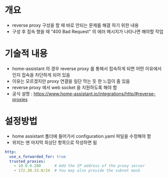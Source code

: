 # 개요
- reverse proxy 구성을 할 때 바로 안되는 문제를 해결 하기 위한 내용
- 구성 후 접속 했을 때 "400 Bad Request" 의 에러 메시지가 나타나면 해야할 작업

# 기술적 내용
- home-assistant 의 경우 reverse proxy 를 통해서 접속하게 되면 어떤 이유에서인지 접속을 차단하게 되어 있음
- 이유는 모르겠지만 proxy 연결을 일단 막는 듯 한 느낌이 좀 있음
- reverse proxy 에서 web socket 을 지원하도록 해야 함
- 공식 설명 : https://www.home-assistant.io/integrations/http/#reverse-proxies

# 설정방법
- home assistant 폴더에 들어가서 configuration.yaml 파일을 수정해야 함
- 위치는 맨 마지막 최상단 항목으로 작성하면 됨

```yaml
http:
  use_x_forwarded_for: true
  trusted_proxies:
    - 10.0.0.200      # Add the IP address of the proxy server
    - 172.30.33.0/24  # You may also provide the subnet mask
```
